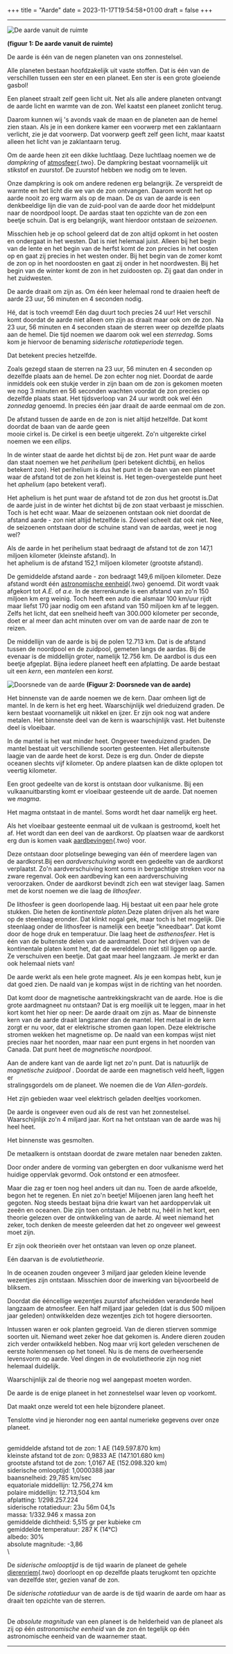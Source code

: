 +++
title = "Aarde"
date = 2023-11-17T19:54:58+01:00
draft = false
+++

  -----------------------------------------------------------------------
  ![De aarde vanuit de ruimte](/Rotating_earth_animated_transparent.gif)
  
  **(figuur 1: De aarde vanuit de ruimte)**




De aarde is één van de negen planeten van ons zonnestelsel.

Alle planeten bestaan hoofdzakelijk uit vaste stoffen. Dat is één van de
verschillen tussen een ster en een planeet. Een ster is een grote
gloeiende gasbol!

Een planeet straalt zelf geen licht uit. Net als alle andere planeten
ontvangt de aarde licht en warmte van de zon. Wel kaatst een planeet
zonlicht terug.

Daarom kunnen wij \'s avonds vaak de maan en de planeten aan de hemel
zien staan. Als je in een donkere kamer een voorwerp met een zaklantaarn
verlicht, zie je dat voorwerp. Dat voorwerp geeft zelf geen licht, maar
kaatst alleen het licht van je zaklantaarn terug.

Om de aarde heen zit een dikke luchtlaag. Deze luchtlaag noemen we de
*dampkring* of [atmosfeer](/encyclopedie-draft/atmosfeer){.two}. De dampkring bestaat
voornamelijk uit stikstof en zuurstof. De zuurstof hebben we nodig om te
leven.

Onze dampkring is ook om andere redenen erg belangrijk. Ze verspreidt de
warmte en het licht die we van de zon ontvangen. Daarom wordt het op
aarde nooit zo erg warm als op de maan. De *as* van de aarde is een
denkbeeldige lijn die van de zuid-pool van de aarde door het middelpunt
naar de noordpool loopt. De aardas staat ten opzichte van de zon een
beetje schuin. Dat is erg belangrijk, want hierdoor ontstaan de
*seizoenen*.

Misschien heb je op school geleerd dat de zon altijd opkomt in het
oosten en ondergaat in het westen. Dat is niet helemaal juist. Alleen
bij het begin van de lente en het begin van de herfst komt de zon
precies in het oosten op en gaat zij precies in het westen onder. Bij
het begin van de zomer komt de zon op in het noordoosten en gaat zij
onder in het noordwesten. Bij het begin van de winter komt de zon in het
zuidoosten op. Zij gaat dan onder in het zuidwesten.

De aarde draait om zijn as. Om één keer helemaal rond te draaien heeft
de aarde 23 uur, 56 minuten en 4 seconden nodig.

Hé, dat is toch vreemd! Eén dag duurt toch precies 24 uur! Het verschil
komt doordat de aarde niet alleen om zijn as draait maar ook om de zon.
Na 23 uur, 56 minuten en 4 seconden staan de sterren weer op dezelfde
plaats aan de hemel. Die tijd noemen we daarom ook wel een *sterredag*.
Soms kom je hiervoor de benaming *siderische rotatieperiode* tegen.

Dat betekent precies hetzelfde.

Zoals gezegd staan de sterren na 23 uur, 56 minuten en 4 seconden op
dezelfde plaats aan de hemel. De zon echter nog niet. Doordat de aarde
inmiddels ook een stukje verder in zijn baan om de zon is gekomen moeten
we nog 3 minuten en 56 seconden wachten voordat de zon precies op
dezelfde plaats staat. Het tijdsverloop van 24 uur wordt ook wel één
*zonnedag* genoemd. In precies één jaar draait de aarde eenmaal om de
zon.

De afstand tussen de aarde en de zon is niet altijd hetzelfde. Dat komt
doordat de baan van de aarde geen\
mooie cirkel is. De cirkel is een beetje uitgerekt. Zo\'n uitgerekte
cirkel noemen we een *ellips*.

In de winter staat de aarde het dichtst bij de zon. Het punt waar de
aarde dan staat noemen we het *perihelium* (peri betekent dichtbij, en
helios betekent zon). Het perihelium is dus het punt in de baan van een
planeet waar de afstand tot de zon het kleinst is. Het
tegen-overgestelde punt heet het *aphelium* (apo betekent veraf).

Het aphelium is het punt waar de afstand tot de zon dus het grootst
is.Dat de aarde juist in de winter het dichtst bij de zon staat verbaast
je misschien. Toch is het echt waar. Maar de seizoenen ontstaan ook niet
doordat de afstand aarde - zon niet altijd hetzelfde is. Zóveel scheelt
dat ook niet. Nee, de seizoenen ontstaan door de schuine stand van de
aardas, weet je nog wel?

Als de aarde in het perihelium staat bedraagt de afstand tot de zon
147,1 miljoen kilometer (kleinste afstand). In\
het aphelium is de afstand 152,1 miljoen kilometer (grootste afstand).

De gemiddelde afstand aarde - zon bedraagt 149,6 miljoen kilometer. Deze
afstand wordt één [astronomische eenheid](/encyclopedie-draft/ae){.two} genoemd.
Dit wordt vaak afgekort tot *A.E.* of *a.e.* In de sterrenkunde is een
afstand van zo\'n 150 miljoen km erg weinig. Toch heeft een auto die
alsmaar 100 km/uur rijdt maar liefst 170 jaar nodig om een afstand van
150 miljoen km af te leggen. Zelfs het licht, dat een snelheid heeft van
300.000 kilometer per seconde, doet er al meer dan acht minuten over om
van de aarde naar de zon te reizen.

De middellijn van de aarde is bij de polen 12.713 km. Dat is de afstand
tussen de noordpool en de zuidpool, gemeten langs de aardas. Bij de
evenaar is de middellijn groter, namelijk 12.756 km. De aardbol is dus
een beetje afgeplat. Bijna iedere planeet heeft een afplatting. De aarde
bestaat uit een *kern*, een *mantel*en een *korst.*


  ![Doorsnede van de aarde](/image.png)
  **(Figuur 2: Doorsnede van de aarde)**



Het binnenste van de aarde noemen we de kern. Daar omheen ligt de
mantel. In de kern is het erg heet. Waarschijnlijk wel drieduizend
graden. De kern bestaat voornamelijk uit nikkel en ijzer. Er zijn ook
nog wat andere metalen. Het binnenste deel van de kern is waarschijnlijk
vast. Het buitenste deel is vloeibaar.

In de mantel is het wat minder heet. Ongeveer tweeduizend graden. De
mantel bestaat uit verschillende soorten gesteenten. Het allerbuitenste
laagje van de aarde heet de korst. Deze is erg dun. Onder de diepste
oceanen slechts vijf kilometer. Op andere plaatsen kan de dikte oplopen
tot veertig kilometer.

Een groot gedeelte van de korst is ontstaan door vulkanisme. Bij een
vulkaanuitbarsting komt er vloeibaar gesteende uit de aarde. Dat noemen
we *magma*.

Het magma ontstaat in de mantel. Soms wordt het daar namelijk erg heet.

Als het vloeibaar gesteente eenmaal uit de vulkaan is gestroomd, koelt
het af. Het wordt dan een deel van de aardkorst. Op plaatsen waar de
aardkorst erg dun is komen vaak [aardbevingen](/encyclopedie-draft/aardbevingen){.two}
voor.

Deze ontstaan door plotselinge beweging van één of meerdere lagen van de
aardkorst.Bij een *aardverschuiving* wordt een gedeelte van de aardkorst
verplaatst. Zo\'n aardverschuiving komt soms in bergachtige streken voor
na zware regenval. Ook een aardbeving kan een aardverschuiving
veroorzaken. Onder de aardkorst bevindt zich een wat steviger laag.
Samen met de korst noemen we die laag de *lithosfeer*.

De lithosfeer is geen doorlopende laag. Hij bestaat uit een paar hele
grote stukken. Die heten de *kontinentale platen*.Deze platen drijven
als het ware op de steenlaag eronder. Dat klinkt nogal gek, maar toch is
het mogelijk. Die steenlaag onder de lithosfeer is namelijk een beetje
\"kneedbaar\". Dat komt door de hoge druk en temperatuur. Die laag heet
de *asthenosfeer*. Het is één van de buitenste delen van de aardmantel.
Door het drijven van de kontinentale platen komt het, dat de werelddelen
niet stil liggen op aarde. Ze verschuiven een beetje. Dat gaat maar heel
langzaam. Je merkt er dan ook helemaal niets van!

De aarde werkt als een hele grote magneet. Als je een kompas hebt, kun
je dat goed zien. De naald van je kompas wijst in de richting van het
noorden.

Dat komt door de magnetische aantrekkingskracht van de aarde. Hoe is die
grote aardmagneet nu ontstaan? Dat is erg moeilijk uit te leggen, maar
in het kort komt het hier op neer: De aarde draait om zijn as. Maar de
binnenste kern van de aarde draait langzamer dan de mantel. Het metaal
in de kern zorgt er nu voor, dat er elektrische stromen gaan lopen. Deze
elektrische stromen wekken het magnetisme op. De naald van een kompas
wijst niet precies naar het noorden, maar naar een punt ergens in het
noorden van Canada. Dat punt heet de *magnetische noordpool*.

Aan de andere kant van de aarde ligt net zo\'n punt. Dat is natuurlijk
de *magnetische zuidpool* . Doordat de aarde een magnetisch veld heeft,
liggen er\
stralingsgordels om de planeet. We noemen die de *Van Allen-gordels*.

Het zijn gebieden waar veel elektrisch geladen deeltjes voorkomen.

De aarde is ongeveer even oud als de rest van het zonnestelsel.
Waarschijnlijk zo\'n 4 miljard jaar. Kort na het ontstaan van de aarde
was hij heel heet.

Het binnenste was gesmolten.

De metaalkern is ontstaan doordat de zware metalen naar beneden zakten.

Door onder andere de vorming van gebergten en door vulkanisme werd het
huidige oppervlak gevormd. Ook ontstond er een atmosfeer.

Maar die zag er toen nog heel anders uit dan nu. Toen de aarde afkoelde,
begon het te regenen. En niet zo\'n beetje! Miljoenen jaren lang heeft
het gegoten. Nog steeds bestaat bijna drie kwart van het aardoppervlak
uit zeeën en oceanen. Die zijn toen ontstaan. Je hebt nu, héél in het
kort, een theorie gelezen over de ontwikkeling van de aarde. Al weet
niemand het zeker, toch denken de meeste geleerden dat het zo ongeveer
wel geweest moet zijn.

Er zijn ook theorieën over het ontstaan van leven op onze planeet.

Eén daarvan is de *evolutietheorie*.

In de oceanen zouden ongeveer 3 miljard jaar geleden kleine levende
wezentjes zijn ontstaan. Misschien door de inwerking van bijvoorbeeld de
bliksem.

Doordat die ééncellige wezentjes zuurstof afscheidden veranderde heel
langzaam de atmosfeer. Een half miljard jaar geleden (dat is dus 500
miljoen jaar geleden) ontwikkelden deze wezentjes zich tot hogere
diersoorten.

Intussen waren er ook planten gegroeid. Van de dieren stierven sommige
soorten uit. Niemand weet zeker hoe dat gekomen is. Andere dieren zouden
zich verder ontwikkeld hebben. Nog maar vrij kort geleden verschenen de
eerste holenmensen op het toneel. Nu is de mens de overheersende
levensvorm op aarde. Veel dingen in de evolutietheorie zijn nog niet
helemaal duidelijk.

Waarschijnlijk zal de theorie nog wel aangepast moeten worden.

De aarde is de enige planeet in het zonnestelsel waar leven op voorkomt.

Dat maakt onze wereld tot een hele bijzondere planeet.

Tenslotte vind je hieronder nog een aantal numerieke gegevens over onze
planeet.

\
gemiddelde afstand tot de zon: 1 AE (149.597.870 km)\
kleinste afstand tot de zon: 0,9833 AE (147.101.680 km)\
grootste afstand tot de zon: 1,0167 AE (152.098.320 km)\
siderische omlooptijd: 1,0000388 jaar\
baansnelheid: 29,785 km/sec\
equatoriale middellijn: 12.756,274 km\
polaire middellijn: 12.713,504 km\
afplatting: 1/298.257.224\
siderische rotatieduur: 23u 56m 04,1s\
massa: 1/332.946 x massa zon\
gemiddelde dichtheid: 5,515 gr per kubieke cm\
gemiddelde temperatuur: 287 K (14°C)\
albedo: 30%\
absolute magnitude: -3,86\
\

De *siderische omlooptijd* is de tijd waarin de planeet de gehele
[dierenriem](/encyclopedie-draft/dierenriem){.two} doorloopt en op dezelfde plaats
terugkomt ten opzichte van dezelfde ster, gezien vanaf de zon.

De *siderische rotatieduur* van de aarde is de tijd waarin de aarde om
haar as draait ten opzichte van de sterren.

\
De *absolute magnitude* van een planeet is de helderheid van de planeet
als zij op één *astronomische eenheid* van de zon én tegelijk op één
astronomische eenheid van de waarnemer staat.

-----------------------------------------------------------------------
